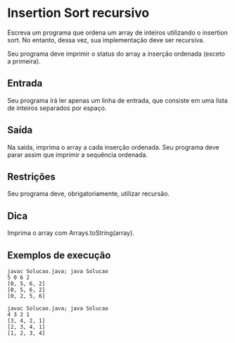 # Insertion Sort recursivo

Escreva um programa que ordena um array de inteiros utilizando o insertion sort. No entanto, dessa vez, sua implementação deve ser recursiva.

Seu programa deve imprimir o status do array a inserção ordenada (exceto a primeira).

## Entrada

Seu programa irá ler apenas um linha de entrada, que consiste em uma lista de inteiros separados por espaço.

## Saída

Na saída, imprima o array a cada inserção ordenada. Seu programa deve parar assim que imprimir a sequência ordenada.

## Restrições

Seu programa deve, obrigatoriamente, utilizar recursão.

## Dica

Imprima o array com Arrays.toString(array).

## Exemplos de execução

	javac Solucao.java; java Solucao
	5 0 6 2
	[0, 5, 6, 2]
	[0, 5, 6, 2]
	[0, 2, 5, 6]
	
	javac Solucao.java; java Solucao
	4 3 2 1
	[3, 4, 2, 1]
	[2, 3, 4, 1]
	[1, 2, 3, 4]